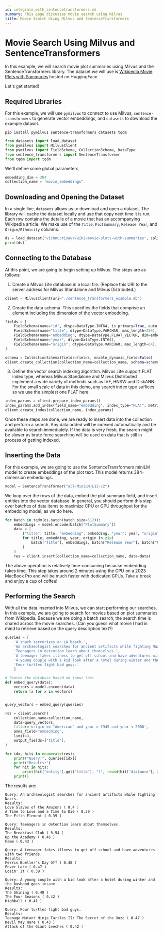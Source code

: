 ```yaml
---
id: integrate_with_sentencetransformers.md
summary: This page discusses movie search using Milvus
title: Movie Search Using Milvus and SentenceTransformers
---
```


# Movie Search Using Milvus and SentenceTransformers

In this example, we will search movie plot summaries using Milvus and the SentenceTransformers library. The dataset we will use is [Wikipedia Movie Plots with Summaries](https://huggingface.co/datasets/vishnupriyavr/wiki-movie-plots-with-summaries) hosted on HuggingFace.

Let's get started!

## Required Libraries

For this example, we will use `pymilvus` to connect to use Milvus, `sentence-transformers` to generate vector embeddings, and `datasets` to download the example dataset.

```shell
pip install pymilvus sentence-transformers datasets tqdm
```

```python
from datasets import load_dataset
from pymilvus import MilvusClient
from pymilvus import FieldSchema, CollectionSchema, DataType
from sentence_transformers import SentenceTransformer
from tqdm import tqdm
```

We'll define some global parameters,
```python
embedding_dim = 384
collection_name = "movie_embeddings"
```

## Downloading and Opening the Dataset
In a single line, `datasets` allows us to download and open a dataset. The library will cache the dataset locally and use that copy next time it is run. Each row contains the details of a movie that has an accompanying Wikipedia article. We make use of the `Title`, `PlotSummary`, `Release Year`, and `Origin/Ethnicity` columns.

```python
ds = load_dataset("vishnupriyavr/wiki-movie-plots-with-summaries", split="train")
print(ds)
```

## Connecting to the Database
At this point, we are going to begin setting up Milvus. The steps are as follows:

1. Create a Milvus Lite database in a local file. (Replace this URI to the server address for Milvus Standalone and Milvus Distributed.)

```python
client = MilvusClient(uri="./sentence_transformers_example.db")
```

2. Create the data schema. This specifies the fields that comprise an element including the dimension of the vector embedding.

```python
fields = [
    FieldSchema(name="id", dtype=DataType.INT64, is_primary=True, auto_id=True),
    FieldSchema(name="title", dtype=DataType.VARCHAR, max_length=256),
    FieldSchema(name="embedding", dtype=DataType.FLOAT_VECTOR, dim=embedding_dim),
    FieldSchema(name="year", dtype=DataType.INT64),
    FieldSchema(name="origin", dtype=DataType.VARCHAR, max_length=64),
]

schema = CollectionSchema(fields=fields, enable_dynamic_field=False)
client.create_collection(collection_name=collection_name, schema=schema)
```

3. Define the vector search indexing algorithm. Milvus Lite support FLAT index type, whereas Milvus Standalone and Milvus Distributed implement a wide variety of methods such as IVF, HNSW and DiskANN. For the small scale of data in this demo, any search index type suffices so we use the simplest one FLAT here.

```python
index_params = client.prepare_index_params()
index_params.add_index(field_name="embedding", index_type="FLAT", metric_type="IP")
client.create_index(collection_name, index_params)
```

Once these steps are done, we are ready to insert data into the collection and perform a search. Any data added will be indexed automatically and be available to search immediately. If the data is very fresh, the search might be slower as brute force searching will be used on data that is still in process of getting indexed.

## Inserting the Data

For this example, we are going to use the SentenceTransformers miniLM model to create embeddings of the plot text. This model returns 384-dimension embeddings.

```python
model = SentenceTransformer("all-MiniLM-L12-v2")
```

We loop over the rows of the data, embed the plot summary field, and insert entities into the vector database. In general, you should perform this step over batches of data items to maximize CPU or GPU throughput for the embedding model, as we do here.

```python
for batch in tqdm(ds.batch(batch_size=512)):
    embeddings = model.encode(batch["PlotSummary"])
    data = [
        {"title": title, "embedding": embedding, "year": year, "origin": origin}
        for title, embedding, year, origin in zip(
            batch["Title"], embeddings, batch["Release Year"], batch["Origin/Ethnicity"]
        )
    ]
    res = client.insert(collection_name=collection_name, data=data)
```

<div class="alert note">

The above operation is relatively time-consuming because embedding takes time. This step takes around 2 minutes using the CPU on a 2023 MacBook Pro and will be much faster with dedicated GPUs. Take a break and enjoy a cup of coffee!

</div>

## Performing the Search
With all the data inserted into Milvus, we can start performing our searches. In this example, we are going to search for movies based on plot summaries from Wikipedia. Because we are doing a batch search, the search time is shared across the movie searches. (Can you guess what movie I had in mind to retrieve based on the query description text?)

```python
queries = [
    'A shark terrorizes an LA beach.',
    'An archaeologist searches for ancient artifacts while fighting Nazis.',
    'Teenagers in detention learn about themselves.',
    'A teenager fakes illness to get off school and have adventures with two friends.',
    'A young couple with a kid look after a hotel during winter and the husband goes insane.',
    'Four turtles fight bad guys.'
    ]

# Search the database based on input text
def embed_query(data):
    vectors = model.encode(data)
    return [x for x in vectors]


query_vectors = embed_query(queries)

res = client.search(
    collection_name=collection_name,
    data=query_vectors,
    filter='origin == "American" and year > 1945 and year < 2000',
    anns_field="embedding",
    limit=3,
    output_fields=["title"],
)

for idx, hits in enumerate(res):
    print("Query:", queries[idx])
    print("Results:")
    for hit in hits:
        print(hit["entity"].get("title"), "(", round(hit["distance"], 2), ")")
    print()
```

The results are:

```shell
Query: An archaeologist searches for ancient artifacts while fighting Nazis.
Results:
Love Slaves of the Amazons ( 0.4 )
A Time to Love and a Time to Die ( 0.39 )
The Fifth Element ( 0.39 )

Query: Teenagers in detention learn about themselves.
Results:
The Breakfast Club ( 0.54 )
Up the Academy ( 0.46 )
Fame ( 0.43 )

Query: A teenager fakes illness to get off school and have adventures with two friends.
Results:
Ferris Bueller's Day Off ( 0.48 )
Fever Lake ( 0.47 )
Losin' It ( 0.39 )

Query: A young couple with a kid look after a hotel during winter and the husband goes insane.
Results:
The Shining ( 0.48 )
The Four Seasons ( 0.42 )
Highball ( 0.41 )

Query: Four turtles fight bad guys.
Results:
Teenage Mutant Ninja Turtles II: The Secret of the Ooze ( 0.47 )
Devil May Hare ( 0.43 )
Attack of the Giant Leeches ( 0.42 )
```


